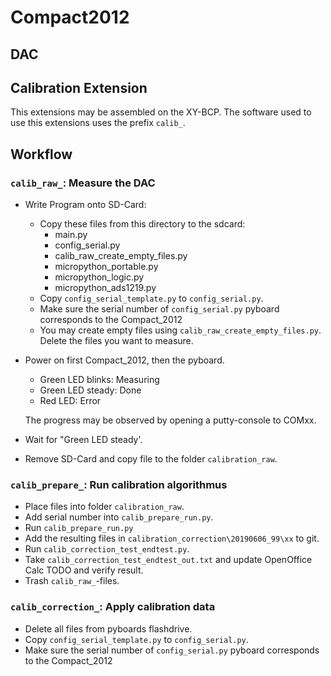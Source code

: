 # Compact2012

## DAC

## Calibration Extension

This extensions may be assembled on the XY-BCP.
The software used to use this extensions uses the prefix `calib_`.

## Workflow

### `calib_raw_`: Measure the DAC

- Write Program onto SD-Card:
  - Copy these files from this directory to the sdcard:
    - main.py
    - config_serial.py
    - calib_raw_create_empty_files.py
    - micropython_portable.py
    - micropython_logic.py
    - micropython_ads1219.py
  - Copy `config_serial_template.py` to `config_serial.py`.
  - Make sure the serial number of `config_serial.py` pyboard corresponds to the Compact_2012
  - You may create empty files using `calib_raw_create_empty_files.py`. Delete the files you want to measure.

- Power on first Compact_2012, then the pyboard.
  - Green LED blinks: Measuring
  - Green LED steady: Done
  - Red LED: Error

  The progress may be observed by opening a putty-console to COMxx.

- Wait for "Green LED steady'.
- Remove SD-Card and copy file to the folder `calibration_raw`.

### `calib_prepare_`: Run calibration algorithmus

- Place files into folder `calibration_raw`.
- Add serial number into `calib_prepare_run.py`.
- Run `calib_prepare_run.py`
- Add the resulting files in `calibration_correction\20190606_99\xx` to git.
- Run `calib_correction_test_endtest.py`.
- Take `calib_correction_test_endtest_out.txt` and update OpenOffice Calc TODO and verify result.
- Trash `calib_raw_`-files.

### `calib_correction_`: Apply calibration data

- Delete all files from pyboards flashdrive.
- Copy `config_serial_template.py` to `config_serial.py`.
- Make sure the serial number of `config_serial.py` pyboard corresponds to the Compact_2012
